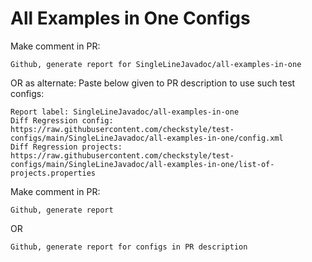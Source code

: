# All Examples in One Configs
Make comment in PR:
```
Github, generate report for SingleLineJavadoc/all-examples-in-one
```
OR as alternate:
Paste below given to PR description to use such test configs:
```
Report label: SingleLineJavadoc/all-examples-in-one
Diff Regression config: https://raw.githubusercontent.com/checkstyle/test-configs/main/SingleLineJavadoc/all-examples-in-one/config.xml
Diff Regression projects: https://raw.githubusercontent.com/checkstyle/test-configs/main/SingleLineJavadoc/all-examples-in-one/list-of-projects.properties
```
Make comment in PR:
```
Github, generate report
```
OR
```
Github, generate report for configs in PR description
```
